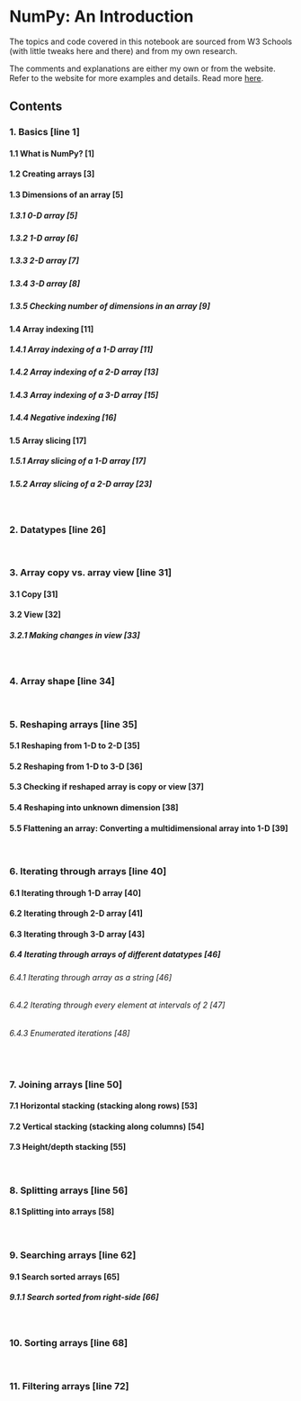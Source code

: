 # NumPy: An Introduction

The topics and code covered in this notebook are sourced from W3 Schools (with little tweaks here and there) and from my own research.

The comments and explanations are either my own or from the website. Refer to the website for more examples and details. Read more [here](https://www.w3schools.com/python/numpy/default.asp).


## Contents

### 1. Basics [line 1]
#### 1.1 What is NumPy? [1]
#### 1.2 Creating arrays [3]
#### 1.3 Dimensions of an array [5]
##### 1.3.1 0-D array [5]
##### 1.3.2 1-D array [6]
##### 1.3.3 2-D array [7]
##### 1.3.4 3-D array [8]
##### 1.3.5 Checking number of dimensions in an array [9]
#### 1.4 Array indexing [11]
##### 1.4.1 Array indexing of a 1-D array [11]
##### 1.4.2 Array indexing of a 2-D array [13]
##### 1.4.3 Array indexing of a 3-D array [15]
##### 1.4.4 Negative indexing [16]
#### 1.5 Array slicing [17]
##### 1.5.1 Array slicing of a 1-D array [17]
##### 1.5.2 Array slicing of a 2-D array [23]
<br>

### 2. Datatypes [line 26]
<br>

### 3. Array copy vs. array view [line 31]
#### 3.1 Copy [31]
#### 3.2 View [32]
##### 3.2.1 Making changes in view [33]
<br>

### 4. Array shape [line 34]
<br>

### 5. Reshaping arrays [line 35]
#### 5.1 Reshaping from 1-D to 2-D [35]
#### 5.2 Reshaping from 1-D to 3-D [36]
#### 5.3 Checking if reshaped array is copy or view [37]
#### 5.4 Reshaping into unknown dimension [38]
#### 5.5 Flattening an array: Converting a multidimensional array into 1-D [39]
<br>

### 6. Iterating through arrays [line 40]
#### 6.1 Iterating through 1-D array [40]
#### 6.2 Iterating through 2-D array [41]
#### 6.3 Iterating through 3-D array [43]
##### 6.4 Iterating through arrays of different datatypes [46]
###### 6.4.1 Iterating through array as a string [46]
###### 6.4.2 Iterating through every element at intervals of 2 [47]
###### 6.4.3 Enumerated iterations [48]
<br>

### 7. Joining arrays [line 50]
#### 7.1 Horizontal stacking (stacking along rows) [53]
#### 7.2 Vertical stacking (stacking along columns) [54]
#### 7.3 Height/depth stacking [55]
<br>

### 8. Splitting arrays [line 56]
#### 8.1 Splitting into arrays [58]
<br>

### 9. Searching arrays [line 62]
#### 9.1 Search sorted arrays [65]
##### 9.1.1 Search sorted from right-side [66]
<br>

### 10. Sorting arrays [line 68]
<br>

### 11. Filtering arrays [line 72]
<br>
